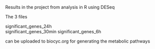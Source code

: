 Results in the project from analysis in R using DESeq 

The 3 files 

significant_genes_24h	
significant_genes_30min	
significant_genes_6h

can be uploaded to biocyc.org for generating the metabolic pathways 
